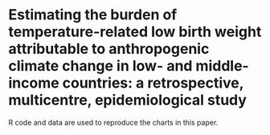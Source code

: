 # Estimating the burden of temperature-related low birth weight attributable to anthropogenic climate change in low- and middle-income countries: a retrospective, multicentre, epidemiological study
R code and data are used to reproduce the charts in this paper.
